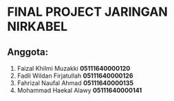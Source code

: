 # FINAL PROJECT JARINGAN NIRKABEL

## Anggota:
1. Faizal Khilmi Muzakki **05111640000120**
2. Fadli Wildan Firjatullah **05111640000126**
3. Fahrizal Naufal Ahmad **05111640000135**
4. Mohammad Haekal Alawy **05111640000141**